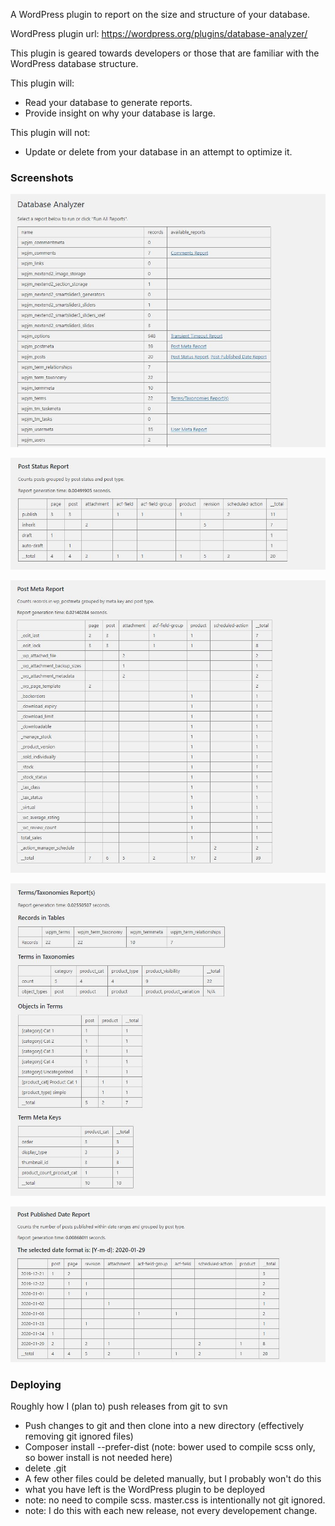 A WordPress plugin to report on the size and structure of your database.

WordPress plugin url: https://wordpress.org/plugins/database-analyzer/

This plugin is geared towards developers or those that are familiar with the WordPress database structure.

This plugin will:
- Read your database to generate reports.
- Provide insight on why your database is large.

This plugin will not:
- Update or delete from your database in an attempt to optimize it.

### Screenshots

![Available Reports](screenshots/choose-report.jpg)

![Post Status Report](screenshots/post-status-report.jpg)

![Post Meta Report](screenshots/post-meta-report.jpg)

![Term/Taxonomy Report](screenshots/terms-taxonomies-reports.jpg)

![Post Date Report](screenshots/post-date-report.jpg)

### Deploying

Roughly how I (plan to) push releases from git to svn

- Push changes to git and then clone into a new directory (effectively removing git ignored files)
- Composer install --prefer-dist (note: bower used to compile scss only, so bower install is not needed here)
- delete .git
- A few other files could be deleted manually, but I probably won't do this
- what you have left is the WordPress plugin to be deployed
- note: no need to compile scss. master.css is intentionally not git ignored.
- note: I do this with each new release, not every developement change.
